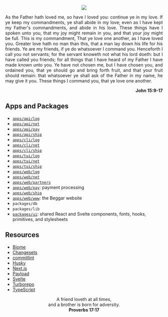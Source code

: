 <p align="center">
  <picture>
    <source media="(prefers-color-scheme: dark)" srcset="https://begg.ar/logo/dark.svg">
    <source media="(prefers-color-scheme: light)" srcset="https://begg.ar/logo/light.svg">
    <img  src="https://begg.ar/logo/light.svg">
  </picture>
</p>

<p align="justify">
As the Father hath loved me, so have I loved you: continue ye in my love. If ye keep my commandments, ye shall abide in my love; even as I have kept my Father's commandments, and abide in his love. These things have I spoken unto you, that my joy might remain in you, and that your joy might be full. This is my commandment, That ye love one another, as I have loved you. Greater love hath no man than this, that a man lay down his life for his friends. Ye are my friends, if ye do whatsoever I command you. Henceforth I call you not servants; for the servant knoweth not what his lord doeth: but I have called you friends; for all things that I have heard of my Father I have made known unto you. Ye have not chosen me, but I have chosen you, and ordained you, that ye should go and bring forth fruit, and that your fruit should remain: that whatsoever ye shall ask of the Father in my name, he may give it you. These things I command you, that ye love one another.
</p>
<p align="right">
  <strong>John 15:9-17</strong>
</p>

## Apps and Packages

- [`apps/api/log`](https://log.begg.ar/api)
- [`apps/api/net`](https://net.begg.ar/api)
- [`apps/api/pay`](https://pay.begg.ar/api)
- [`apps/api/ship`](https://ship.begg.ar/api)
- [`apps/cli/log`](https://log.begg.ar/install/cli)
- [`apps/cli/net`](https://net.begg.ar/install/cli)
- [`apps/cli/ship`](https://ship.begg.ar/install/cli)
- [`apps/tui/log`](https://log.begg.ar/install/tui)
- [`apps/tui/net`](https://net.begg.ar/install/tui)
- [`apps/tui/ship`](https://ship.begg.ar/install/tui)
- [`apps/web/log`](https://log.begg.ar)
- [`apps/web/net`](https://net.begg.ar)
- [`apps/web/partners`](https://partners.begg.ar)
- [`apps/web/pay`](https://pay.begg.ar): payment processing
- [`apps/web/ship`](https://ship.begg.ar)
- [`apps/web/www`](https://begg.ar): the Beggar website
- `packages/db`
- `packages/lib`
- [`packages/ui`](https://begg.ar/ui): shared React and Svelte components, fonts, hooks, primitives, and stylesheets

## Resources

- [Biome](https://biomejs.dev/)
- [Changesets](https://github.com/changesets/changesets)
- [commitlint](https://commitlint.js.org/)
- [Husky](https://typicode.github.io/husky/)
- [Next.js](https://nextjs.org/)
- [Payload](https://payloadcms.com/)
- [Svelte](https://svelte.dev/)
- [Turborepo](https://turborepo.com/)
- [TypeScript](https://www.typescriptlang.org/)

<p align="center">
A friend loveth at all times,
<br>
and a brother is born for adversity.
<br>
<strong>Proverbs 17:17</strong>
</p>
